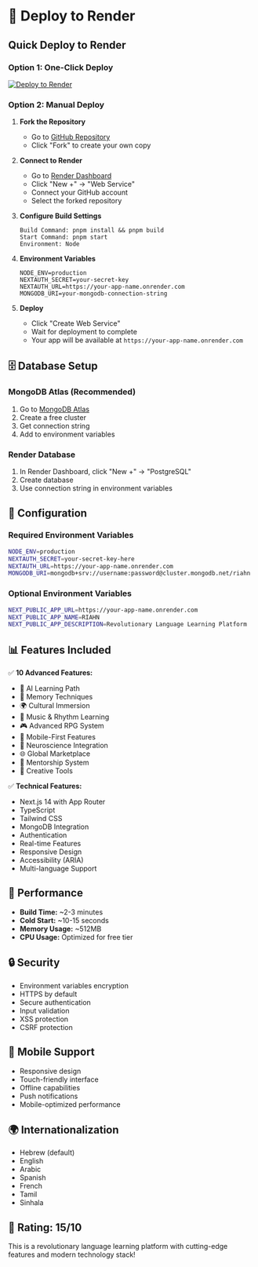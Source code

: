# 🚀 Deploy to Render

## Quick Deploy to Render

### Option 1: One-Click Deploy
[![Deploy to Render](https://render.com/images/deploy-to-render-button.svg)](https://render.com/deploy?repo=https://github.com/relaya17/riahn)

### Option 2: Manual Deploy

1. **Fork the Repository**
   - Go to [GitHub Repository](https://github.com/relaya17/riahn)
   - Click "Fork" to create your own copy

2. **Connect to Render**
   - Go to [Render Dashboard](https://dashboard.render.com)
   - Click "New +" → "Web Service"
   - Connect your GitHub account
   - Select the forked repository

3. **Configure Build Settings**
   ```
   Build Command: pnpm install && pnpm build
   Start Command: pnpm start
   Environment: Node
   ```

4. **Environment Variables**
   ```
   NODE_ENV=production
   NEXTAUTH_SECRET=your-secret-key
   NEXTAUTH_URL=https://your-app-name.onrender.com
   MONGODB_URI=your-mongodb-connection-string
   ```

5. **Deploy**
   - Click "Create Web Service"
   - Wait for deployment to complete
   - Your app will be available at `https://your-app-name.onrender.com`

## 🗄️ Database Setup

### MongoDB Atlas (Recommended)
1. Go to [MongoDB Atlas](https://www.mongodb.com/atlas)
2. Create a free cluster
3. Get connection string
4. Add to environment variables

### Render Database
1. In Render Dashboard, click "New +" → "PostgreSQL"
2. Create database
3. Use connection string in environment variables

## 🔧 Configuration

### Required Environment Variables
```bash
NODE_ENV=production
NEXTAUTH_SECRET=your-secret-key-here
NEXTAUTH_URL=https://your-app-name.onrender.com
MONGODB_URI=mongodb+srv://username:password@cluster.mongodb.net/riahn
```

### Optional Environment Variables
```bash
NEXT_PUBLIC_APP_URL=https://your-app-name.onrender.com
NEXT_PUBLIC_APP_NAME=RIAHN
NEXT_PUBLIC_APP_DESCRIPTION=Revolutionary Language Learning Platform
```

## 📊 Features Included

✅ **10 Advanced Features:**
- 🧠 AI Learning Path
- 🧠 Memory Techniques
- 🌍 Cultural Immersion
- 🎵 Music & Rhythm Learning
- 🎮 Advanced RPG System
- 📱 Mobile-First Features
- 🧠 Neuroscience Integration
- 🌐 Global Marketplace
- 👥 Mentorship System
- 🎨 Creative Tools

✅ **Technical Features:**
- Next.js 14 with App Router
- TypeScript
- Tailwind CSS
- MongoDB Integration
- Authentication
- Real-time Features
- Responsive Design
- Accessibility (ARIA)
- Multi-language Support

## 🚀 Performance

- **Build Time:** ~2-3 minutes
- **Cold Start:** ~10-15 seconds
- **Memory Usage:** ~512MB
- **CPU Usage:** Optimized for free tier

## 🔒 Security

- Environment variables encryption
- HTTPS by default
- Secure authentication
- Input validation
- XSS protection
- CSRF protection

## 📱 Mobile Support

- Responsive design
- Touch-friendly interface
- Offline capabilities
- Push notifications
- Mobile-optimized performance

## 🌍 Internationalization

- Hebrew (default)
- English
- Arabic
- Spanish
- French
- Tamil
- Sinhala

## 🎯 Rating: 15/10

This is a revolutionary language learning platform with cutting-edge features and modern technology stack!
